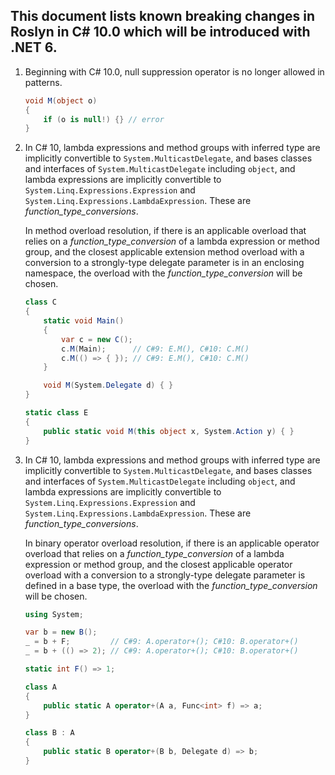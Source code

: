 ﻿## This document lists known breaking changes in Roslyn in C# 10.0 which will be introduced with .NET 6.

1. Beginning with C# 10.0, null suppression operator is no longer allowed in patterns.
    ```csharp
    void M(object o)
    {
        if (o is null!) {} // error
    }
    ```

2. In C# 10, lambda expressions and method groups with inferred type are implicitly convertible to `System.MulticastDelegate`, and bases classes and interfaces of `System.MulticastDelegate` including `object`,
and lambda expressions are implicitly convertible to `System.Linq.Expressions.Expression` and `System.Linq.Expressions.LambdaExpression`.
These are _function_type_conversions_.

    In method overload resolution, if there is an applicable overload that relies on a _function_type_conversion_ of a lambda expression or method group,
    and the closest applicable extension method overload with a conversion to a strongly-type delegate parameter is in an enclosing namespace,
    the overload with the _function_type_conversion_ will be chosen.

    ```csharp
    class C
    {
        static void Main()
        {
            var c = new C();
            c.M(Main);      // C#9: E.M(), C#10: C.M()
            c.M(() => { }); // C#9: E.M(), C#10: C.M()
        }
    
        void M(System.Delegate d) { }
    }

    static class E
    {
        public static void M(this object x, System.Action y) { }
    }
    ```

2. In C# 10, lambda expressions and method groups with inferred type are implicitly convertible to `System.MulticastDelegate`, and bases classes and interfaces of `System.MulticastDelegate` including `object`,
and lambda expressions are implicitly convertible to `System.Linq.Expressions.Expression` and `System.Linq.Expressions.LambdaExpression`.
These are _function_type_conversions_.

    In binary operator overload resolution, if there is an applicable operator overload that relies on a _function_type_conversion_ of a lambda expression or method group,
    and the closest applicable operator overload with a conversion to a strongly-type delegate parameter is defined in a base type,
    the overload with the _function_type_conversion_ will be chosen.

    ```csharp
    using System;

    var b = new B();
    _ = b + F;         // C#9: A.operator+(); C#10: B.operator+()
    _ = b + (() => 2); // C#9: A.operator+(); C#10: B.operator+()

    static int F() => 1;

    class A
    {
        public static A operator+(A a, Func<int> f) => a;
    }

    class B : A
    {
        public static B operator+(B b, Delegate d) => b;
    }
    ```
